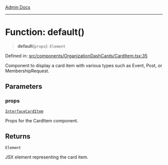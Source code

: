 [Admin Docs](/)

***

# Function: default()

> **default**(`props`): `Element`

Defined in: [src/components/OrganizationDashCards/CardItem.tsx:35](https://github.com/gautam-divyanshu/talawa-admin/blob/7e5a95aa37ca1c5b95489b6b18ea8cf85fb3559b/src/components/OrganizationDashCards/CardItem.tsx#L35)

Component to display a card item with various types such as Event, Post, or MembershipRequest.

## Parameters

### props

[`InterfaceCardItem`](../interfaces/InterfaceCardItem.md)

Props for the CardItem component.

## Returns

`Element`

JSX element representing the card item.
